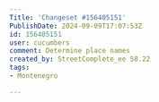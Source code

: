 ```yaml
---
Title: 'Changeset #156405151'
PublishDate: 2024-09-09T17:07:53Z
id: 156405151
user: cucumbers
comment: Determine place names
created_by: StreetComplete_ee 58.22
tags:
- Montenegro

---
```


